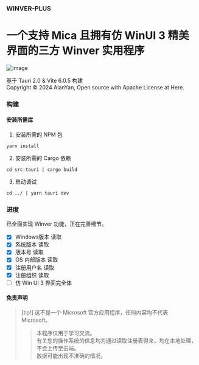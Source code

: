 ### WINVER-PLUS
# 一个支持 Mica 且拥有仿 WinUI 3 精美界面的三方 Winver 实用程序
![image](https://github.com/user-attachments/assets/b305ee29-2718-45df-aeb8-ba3d6a6a1ce6)
<picture>
 <source media="(prefers-color-scheme: dark)" srcset="https://github.com/user-attachments/assets/b1946028-8dff-4428-954a-27e25265ece2">
 <source media="(prefers-color-scheme: light)" srcset="https://github.com/user-attachments/assets/24c6e8e9-3b07-48a1-8d3f-c941f7f22286">
</picture>

基于 Tauri 2.0 & Vite 6.0.5 构建  
Copyright © 2024 AlanYan, Open source with Apache License at Here.  
### 构建
#### 安装所需库
1. 安装所需的 NPM 包
``` shell
yarn install
```

2. 安装所需的 Cargo 依赖
``` shell
cd src-tauri | cargo build
```

3. 启动调试
``` shell
cd ../ | yarn tauri dev
```
### 进度
已全面实现 Winver 功能，正在完善细节。  
- [X] Windows版本 读取  
- [X] 系统版本 读取  
- [X] 版本号 读取  
- [X] OS 内部版本 读取  
- [X] 注册用户名 读取  
- [X] 注册组织 读取  
- [ ] 仿 Win UI 3 界面完全体
#### 免责声明
> [tip!] 这不是一个 Microsoft 官方应用程序，任何内容均不代表 Microsoft。  
> > 本程序仅用于学习交流。  
> 有关您的操作系统的信息均为通过读取注册表得来，均在本地处理，不会上传至云端。  
> 数据可能出现不准确的情况。  
